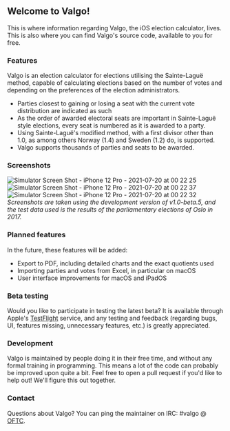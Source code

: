## Welcome to Valgo!
This is where information regarding Valgo, the iOS election calculator, lives. This is also where you can find Valgo's source code, available to you for free.

### Features
Valgo is an election calculator for elections utilising the Sainte-Laguë method, capable of calculating elections based on the number of votes and depending on the preferences of the election administrators.
* Parties closest to gaining or losing a seat with the current vote distribution are indicated as such
* As the order of awarded electoral seats are important in Sainte-Laguë style elections, every seat is numbered as it is awarded to a party.
* Using Sainte-Laguë's modified method, with a first divisor other than 1.0, as among others Norway (1.4) and Sweden (1.2) do, is supported.
* Valgo supports thousands of parties and seats to be awarded.

### Screenshots
![Simulator Screen Shot - iPhone 12 Pro - 2021-07-20 at 00 22 25](https://user-images.githubusercontent.com/20601489/126236465-d2f6fe40-21f5-4260-a8c0-b6bac74d920a.png) ![Simulator Screen Shot - iPhone 12 Pro - 2021-07-20 at 00 22 37](https://user-images.githubusercontent.com/20601489/126236468-3f13f702-d992-48b2-a518-6b0e77c04d3e.png) ![Simulator Screen Shot - iPhone 12 Pro - 2021-07-20 at 00 22 32](https://user-images.githubusercontent.com/20601489/126236470-56648858-d5d3-4a8b-b805-651df115b8fc.png)
*Screenshots are taken using the development version of v1.0-beta.5, and the test data used is the results of the parliamentary elections of Oslo in 2017.*

### Planned features
In the future, these features will be added:
* Export to PDF, including detailed charts and the exact quotients used
* Importing parties and votes from Excel, in particular on macOS
* User interface improvements for macOS and iPadOS

### Beta testing
Would you like to participate in testing the latest beta? It is available through Apple's [TestFlight](https://testflight.apple.com/join/yuMl8zTx) service, and any testing and feedback (regarding bugs, UI, features missing, unnecessary features, etc.) is greatly appreciated.

### Development
Valgo is maintained by people doing it in their free time, and without any formal training in programming. This means a lot of the code can probably be improved upon quite a bit. Feel free to open a pull request if you'd like to help out! We'll figure this out together.

### Contact
Questions about Valgo? You can ping the maintainer on IRC: #valgo @ [OFTC](https://www.oftc.net/WebChat).
